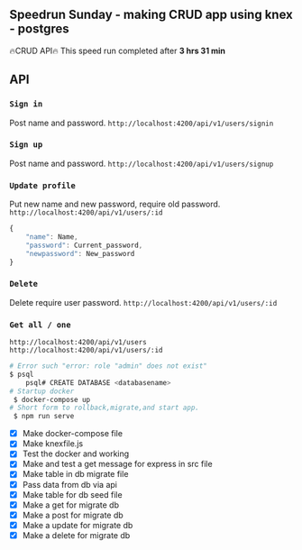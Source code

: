 ## Speedrun Sunday - making CRUD app using knex - postgres

🔥CRUD API🔥
This speed run completed after **3 hrs 31 min**

## API

### `Sign in`

Post name and password.
`http://localhost:4200/api/v1/users/signin`

### `Sign up`

Post name and password.
`http://localhost:4200/api/v1/users/signup`

### `Update profile`

Put new name and new password, require old password.
`http://localhost:4200/api/v1/users/:id`

```javascript
{
	"name": Name,
	"password": Current_password,
	"newpassword": New_password
}
```

### `Delete`

Delete require user password.
`http://localhost:4200/api/v1/users/:id`

### `Get all / one`

`http://localhost:4200/api/v1/users`
`http://localhost:4200/api/v1/users/:id`

```bash
# Error such "error: role "admin" does not exist"
$ psql
    psql# CREATE DATABASE <databasename>
# Startup docker
 $ docker-compose up
# Short form to rollback,migrate,and start app.
 $ npm run serve

```

- [x] Make docker-compose file
- [x] Make knexfile.js
- [x] Test the docker and working
- [x] Make and test a get message for express in src file
- [x] Make table in db migrate file
- [x] Pass data from db via api
- [x] Make table for db seed file
- [x] Make a get for migrate db
- [x] Make a post for migrate db
- [x] Make a update for migrate db
- [x] Make a delete for migrate db
